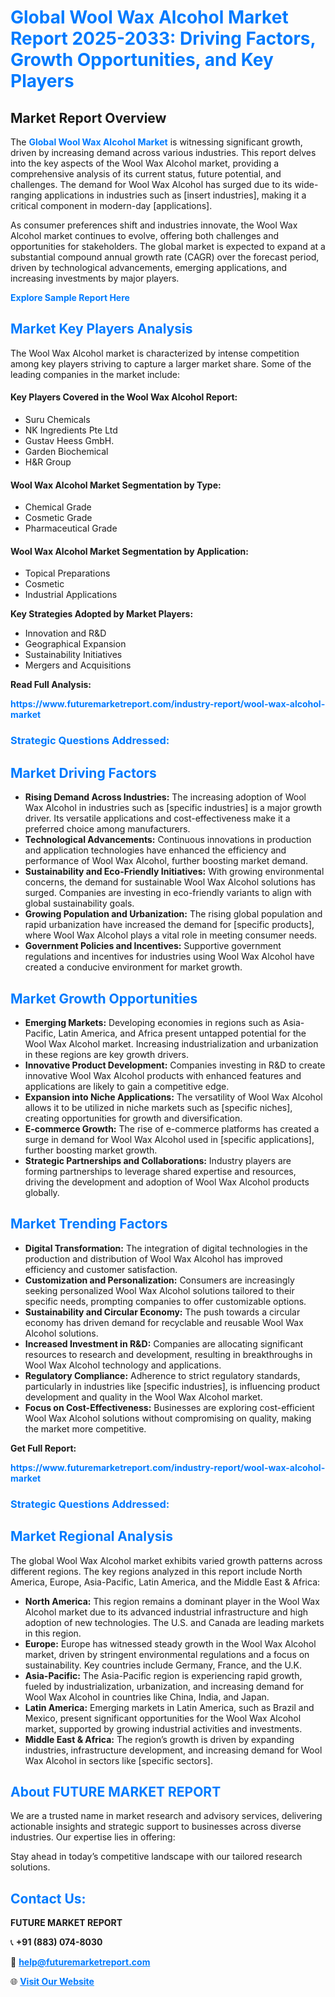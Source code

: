 <h1 style="color: #007BFF;">Global Wool Wax Alcohol Market Report 2025-2033: Driving Factors, Growth Opportunities, and Key Players</h1>

<section id="overview">
<h2>Market Report Overview</h2>
<p>The <a href="https://www.futuremarketreport.com/industry-report/wool-wax-alcohol-market" style="color: #007BFF; text-decoration: none;"><strong>Global Wool Wax Alcohol Market</strong></a> is witnessing significant growth, driven by increasing demand across various industries. This report delves into the key aspects of the Wool Wax Alcohol market, providing a comprehensive analysis of its current status, future potential, and challenges. The demand for Wool Wax Alcohol has surged due to its wide-ranging applications in industries such as [insert industries], making it a critical component in modern-day [applications].</p>
<p>As consumer preferences shift and industries innovate, the Wool Wax Alcohol market continues to evolve, offering both challenges and opportunities for stakeholders. The global market is expected to expand at a substantial compound annual growth rate (CAGR) over the forecast period, driven by technological advancements, emerging applications, and increasing investments by major players.</p>
</section>

<section id="overview">
<p><a href="https://www.futuremarketreport.com/request-sample/reportId=58343" style="color: #007BFF; text-decoration: none;"><strong>Explore Sample Report Here</strong></a></p>
</section>

<section id="key-players">
<h2 style="color: #007BFF;">Market Key Players Analysis</h2>
<p>The Wool Wax Alcohol market is characterized by intense competition among key players striving to capture a larger market share. Some of the leading companies in the market include:</p>
<h4>Key Players Covered in the Wool Wax Alcohol Report:</h4>
<ul><li>Suru Chemicals</li><li>NK Ingredients Pte Ltd</li><li>Gustav Heess GmbH.</li><li>Garden Biochemical</li><li>H&amp;R Group</li></ul>
<h4>Wool Wax Alcohol Market Segmentation by Type:</h4>
<ul><li>Chemical Grade</li><li>Cosmetic Grade</li><li>Pharmaceutical Grade</li></ul>

<h4>Wool Wax Alcohol Market Segmentation by Application:</h4>
<ul><li>Topical Preparations</li><li>Cosmetic</li><li>Industrial Applications</li></ul>
<p><strong>Key Strategies Adopted by Market Players:</strong></p>
<ul>
<li>Innovation and R&D</li>
<li>Geographical Expansion</li>
<li>Sustainability Initiatives</li>
<li>Mergers and Acquisitions</li>
</ul>
</section>

<section>
<p><strong>Read Full Analysis: </strong></p><a href="https://www.futuremarketreport.com/industry-report/wool-wax-alcohol-market" style="color: #007BFF; text-decoration: none;"><strong>https://www.futuremarketreport.com/industry-report/wool-wax-alcohol-market</strong></a>
<h3 style="color: #007BFF;">Strategic Questions Addressed:</h3>
</section>

<section id="driving-factors">
<h2 style="color: #007BFF;">Market Driving Factors</h2>
<ul>
<li><strong>Rising Demand Across Industries:</strong> The increasing adoption of Wool Wax Alcohol in industries such as [specific industries] is a major growth driver. Its versatile applications and cost-effectiveness make it a preferred choice among manufacturers.</li>
<li><strong>Technological Advancements:</strong> Continuous innovations in production and application technologies have enhanced the efficiency and performance of Wool Wax Alcohol, further boosting market demand.</li>
<li><strong>Sustainability and Eco-Friendly Initiatives:</strong> With growing environmental concerns, the demand for sustainable Wool Wax Alcohol solutions has surged. Companies are investing in eco-friendly variants to align with global sustainability goals.</li>
<li><strong>Growing Population and Urbanization:</strong> The rising global population and rapid urbanization have increased the demand for [specific products], where Wool Wax Alcohol plays a vital role in meeting consumer needs.</li>
<li><strong>Government Policies and Incentives:</strong> Supportive government regulations and incentives for industries using Wool Wax Alcohol have created a conducive environment for market growth.</li>
</ul>
</section>

<section id="growth-opportunities">
<h2 style="color: #007BFF;">Market Growth Opportunities</h2>
<ul>
<li><strong>Emerging Markets:</strong> Developing economies in regions such as Asia-Pacific, Latin America, and Africa present untapped potential for the Wool Wax Alcohol market. Increasing industrialization and urbanization in these regions are key growth drivers.</li>
<li><strong>Innovative Product Development:</strong> Companies investing in R&D to create innovative Wool Wax Alcohol products with enhanced features and applications are likely to gain a competitive edge.</li>
<li><strong>Expansion into Niche Applications:</strong> The versatility of Wool Wax Alcohol allows it to be utilized in niche markets such as [specific niches], creating opportunities for growth and diversification.</li>
<li><strong>E-commerce Growth:</strong> The rise of e-commerce platforms has created a surge in demand for Wool Wax Alcohol used in [specific applications], further boosting market growth.</li>
<li><strong>Strategic Partnerships and Collaborations:</strong> Industry players are forming partnerships to leverage shared expertise and resources, driving the development and adoption of Wool Wax Alcohol products globally.</li>
</ul>
</section>

<section id="trending-factors">
<h2 style="color: #007BFF;">Market Trending Factors</h2>
<ul>
<li><strong>Digital Transformation:</strong> The integration of digital technologies in the production and distribution of Wool Wax Alcohol has improved efficiency and customer satisfaction.</li>
<li><strong>Customization and Personalization:</strong> Consumers are increasingly seeking personalized Wool Wax Alcohol solutions tailored to their specific needs, prompting companies to offer customizable options.</li>
<li><strong>Sustainability and Circular Economy:</strong> The push towards a circular economy has driven demand for recyclable and reusable Wool Wax Alcohol solutions.</li>
<li><strong>Increased Investment in R&D:</strong> Companies are allocating significant resources to research and development, resulting in breakthroughs in Wool Wax Alcohol technology and applications.</li>
<li><strong>Regulatory Compliance:</strong> Adherence to strict regulatory standards, particularly in industries like [specific industries], is influencing product development and quality in the Wool Wax Alcohol market.</li>
<li><strong>Focus on Cost-Effectiveness:</strong> Businesses are exploring cost-efficient Wool Wax Alcohol solutions without compromising on quality, making the market more competitive.</li>
</ul>
</section>

<section>
<p><strong>Get Full Report: </strong></p><a href="https://www.futuremarketreport.com/industry-report/wool-wax-alcohol-market" style="color: #007BFF; text-decoration: none;"><strong>https://www.futuremarketreport.com/industry-report/wool-wax-alcohol-market</strong></a>
<h3 style="color: #007BFF;">Strategic Questions Addressed:</h3>
</section>


<section id="regional-analysis">
<h2 style="color: #007BFF;">Market Regional Analysis</h2>
<p>The global Wool Wax Alcohol market exhibits varied growth patterns across different regions. The key regions analyzed in this report include North America, Europe, Asia-Pacific, Latin America, and the Middle East & Africa:</p>
<ul>
<li><strong>North America:</strong> This region remains a dominant player in the Wool Wax Alcohol market due to its advanced industrial infrastructure and high adoption of new technologies. The U.S. and Canada are leading markets in this region.</li>
<li><strong>Europe:</strong> Europe has witnessed steady growth in the Wool Wax Alcohol market, driven by stringent environmental regulations and a focus on sustainability. Key countries include Germany, France, and the U.K.</li>
<li><strong>Asia-Pacific:</strong> The Asia-Pacific region is experiencing rapid growth, fueled by industrialization, urbanization, and increasing demand for Wool Wax Alcohol in countries like China, India, and Japan.</li>
<li><strong>Latin America:</strong> Emerging markets in Latin America, such as Brazil and Mexico, present significant opportunities for the Wool Wax Alcohol market, supported by growing industrial activities and investments.</li>
<li><strong>Middle East & Africa:</strong> The region’s growth is driven by expanding industries, infrastructure development, and increasing demand for Wool Wax Alcohol in sectors like [specific sectors].</li>
</ul>
</section>

<footer>
<h2 style="color: #007BFF;">About FUTURE MARKET REPORT</h2>
<p>We are a trusted name in market research and advisory services, delivering actionable insights and strategic support to businesses across diverse industries. Our expertise lies in offering:</p>

<p>Stay ahead in today’s competitive landscape with our tailored research solutions.</p>

<h2 style="color: #007BFF;">Contact Us:</h2>
<p><strong>FUTURE MARKET REPORT</strong></p>
<p>📞 <strong>+91 (883) 074-8030</strong></p>
<p>📧 <strong><a href="mailto:help@futuremarketreport.com" style="color: #007BFF;">help@futuremarketreport.com</a></strong></p>
<p>🌐 <strong><a href="https://www.futuremarketreport.com/" style="color: #007BFF;">Visit Our Website</a></strong></p>
</footer>